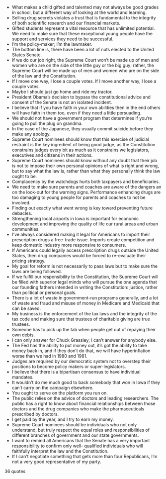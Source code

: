  - What makes a child gifted and talented may not always be good grades in school, but a different way of looking at the world and learning.
 - Selling drug secrets violates a trust that is fundamental to the integrity of both scientific research and our financial markets.
 - Gifted students represent a vital resource that has unlimited potential. We need to make sure that these exceptional young people have the support and services they need to be successful.
 - I’m the policy-maker; I’m the lawmaker.
 - The bottom line is, there have been a lot of nuts elected to the United States Senate.
 - If we do our job right, the Supreme Court won’t be made up of men and women who are on the side of the little guy or the big guy; rather, the Supreme Court will be made up of men and women who are on the side of the law and the Constitution.
 - If I move one way, I lose a couple votes. If I move another way, I lose a couple votes.
 - Maybe I should just go home and ride my tractor.
 - President Obama’s decision to bypass the constitutional advice and consent of the Senate is not an isolated incident.
 - I believe that if you have faith in your own abilities then in the end others will have faith in them too, even if they need a little persuading.
 - We should not have a government program that determines if you’re going to pull the plug on grandma.
 - In the case of the Japanese, they usually commit suicide before they make any apology.
 - Supreme Court nominees should know that this exercise of judicial restraint is the key ingredient of being good judge, as the Constitution constrains judges every bit as much as it constrains we legislators, executives and citizens in their actions.
 - Supreme Court nominees should know without any doubt that their job is not to impose their own personal opinions of what is right and wrong, but to say what the law is, rather than what they personally think the law ought to be.
 - Complacency by the watchdogs hurts both taxpayers and beneficiaries.
 - We need to make sure parents and coaches are aware of the dangers an on the look-out for the warning signs. Performance enhancing drugs are too damaging to young people for parents and coaches to not be involved.
 - Finding out exactly what went wrong is key toward preventing future debacles.
 - Strengthening local airports in Iowa is important for economic development and improving the quality of life our rural areas and urban communities.
 - I’ve always considered making it legal for Americans to import their prescription drugs a free-trade issue. Imports create competition and keep domestic industry more responsive to consumers.
 - If Americans could legally access prescription drugs outside the United States, then drug companies would be forced to re-evaluate their pricing strategy.
 - My goal for reform is not necessarily to pass laws but to make sure the laws are being followed.
 - If we fulfill our responsibility to the Constitution, the Supreme Court will be filled with superior legal minds who will pursue the one agenda that our founding fathers intended in writing the Constitution: justice, rather than political or personal goals.
 - There is a lot of waste in government-run programs generally, and a lot of waste and fraud and misuse of money in Medicare and Medicaid that can be saved.
 - My business is the enforcement of the tax laws and the integrity of the tax code and making sure that trustees of charitable giving are true trustees.
 - Someone has to pick up the tab when people get out of repaying their own debts.
 - I can only answer for Chuck Grassley; I can’t answer for anybody else.
 - The Fed has the ability to put money out, it’s got the ability to take money back in, and if they don’t do that, we will have hyperinflation worse than we had in 1980 and 1981.
 - Judges are required by our democratic system not to overstep their positions to become policy makers or super-legislators.
 - I believe that there is a bipartisan consensus to have individual mandates.
 - It wouldn’t do me much good to back somebody that won in Iowa if they can’t carry on the campaign elsewhere.
 - You ought to serve on the platform you run on.
 - The public relies on the advice of doctors and leading researchers. The public has a right to know about financial relationships between those doctors and the drug companies who make the pharmaceuticals prescribed by doctors.
 - I get paid by the year, and I try to earn my money.
 - Supreme Court nominees should be individuals who not only understand, but truly respect the equal roles and responsibilities of different branches of government and our state governments.
 - I want to remind all Americans that the Senate has a very important responsibility to confirm only well- qualified individuals who will faithfully interpret the law and the Constitution.
 - If I can’t negotiate something that gets more than four Republicans, I’m not a very good representative of my party.

36 quotes